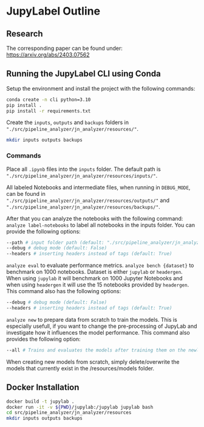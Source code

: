 # JupyLabel Outline

## Research 
The corresponding paper can be found under: https://arxiv.org/abs/2403.07562

## Running the JupyLabel CLI using Conda
Setup the environment and install the project with the following commands:
```sh
conda create -n cli python=3.10
pip install .
pip install -r requirements.txt
```
Create the `inputs`, `outputs` and `backups` folders in `"./src/pipeline_analyzer/jn_analyzer/resources/"`.
```sh
mkdir inputs outputs backups
```

### Commands
Place all `.ipynb` files into the `inputs` folder. The default path is `"./src/pipeline_analyzer/jn_analyzer/resources/inputs/"`. 

All labeled Notebooks and intermediate files, when running in `DEBUG_MODE`, can be found in `"./src/pipeline_analyzer/jn_analyzer/resources/outputs/"` and `"./src/pipeline_analyzer/jn_analyzer/resources/backups/"`.

After that you can analyze the notebooks with the following command:
`analyze label-notebooks` to label all notebooks in the inputs folder. You can provide the following options:
```sh
--path # input folder path (default: "./src/pipeline_analyzer/jn_analyzer/resources/inputs/")
--debug # debug mode (default: False)
--headers # inserting headers instead of tags (default: True)
```

`analyze eval` to evaluate performance metrics.
`analyze bench {dataset}` to benchmark on 1000 notebooks. Dataset is either `jupylab` or `headergen`. When using `jupylab` it will benchmark on 1000 Jupyter Notebooks and when using `headergen` it will use the 15 notebooks provided by `headergen`.
This command also has the following options:
```sh
--debug # debug mode (default: False)
--headers # inserting headers instead of tags (default: True)
```
`analyze new` to prepare data from scratch to train the models. This is especially usefull, if you want to change the pre-processing of JupyLab and investigate how it influences the model performance. This command also provides the following option:
```sh
--all # Trains and evaluates the models after training them on the newly pre-processed data. The models are saved in the resources folder under new_trained_models (default: no)
```

When creating new models from scratch, simply delete/overwrite the models that currently exist in the /resources/models folder.

## Docker Installation
```sh
docker build -t jupylab .
docker run -it -v ${PWD}/jupylab:/jupylab jupylab bash
cd src/pipeline_analyzer/jn_analyzer/resources
mkdir inputs outputs backups
```
